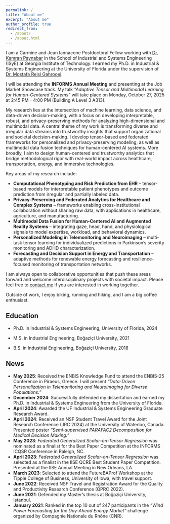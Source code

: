 ```yaml
---
permalink: /
title: "About me"
excerpt: "About me"
author_profile: true
redirect_from: 
  - /about/
  - /about.html
---
```


I am a Carmine and Jean Iannacone Postdoctoral Fellow working with [Dr. Kamran Paynabar](https://scholar.google.com/citations?user=CwMCid0AAAAJ&hl=en&oi=ao) in the School of Industrial and Systems Engineering (ISyE) at Georgia Institute of Technology. I earned my Ph.D. in Industrial & Systems Engineering at the University of Florida under the supervision of [Dr. Mostafa Reisi Gahrooei](https://scholar.google.com/citations?user=GRoULwcAAAAJ&hl=en). 

I will be attending the **INFORMS Annual Meeting** and presenting at the Job Market Showcase track. My talk *"Adaptive Tensor and Multimodal Learning for Human-Centered Systems"* will take place on Monday, October 27, 2025 at 2:45 PM - 4:00 PM (Building A Level 3 A313).

My research lies at the intersection of machine learning, data science, and data-driven decision-making, with a focus on developing interpretable, robust, and privacy-preserving methods for analyzing high-dimensional and multimodal data. A central theme of my work is transforming diverse and irregular data streams into trustworthy insights that support organizational and societal decision-making. I develop tensor-based and federated frameworks for personalized and privacy-preserving modeling, as well as multimodal data fusion techniques for human-centered AI systems. More broadly, I aim to design human-centered and trustworthy analytics that bridge methodological rigor with real-world impact across healthcare, transportation, energy, and immersive technologies.  

Key areas of my research include:    
- **Computational Phenotyping and Risk Prediction from EHR** – tensor-based models for interpretable patient phenotypes and outcome prediction from irregular and partially labeled data.  
- **Privacy-Preserving and Federated Analytics for Healthcare and Complex Systems** – frameworks enabling cross-institutional collaboration without sharing raw data, with applications in healthcare, agriculture, and manufacturing.  
- **Multimodal Data Fusion for Human-Centered AI and Augmented Reality Systems** – integrating gaze, head, hand, and physiological signals to model expertise, workload, and behavioral dynamics.
- **Personalized Modeling in Telemonitoring and Neuroimaging** – multi-task tensor learning for individualized predictions in Parkinson’s severity monitoring and ADHD characterization.  
- **Forecasting and Decision Support in Energy and Transportation** – adaptive methods for renewable energy forecasting and resilience-focused monitoring of transportation networks.  

I am always open to collaborative opportunities that push these areas forward and welcome interdisciplinary projects with societal impact. Please feel free to [contact me](mailto:ekonyar3@gatech.edu) if you are interested in working together.

Outside of work, I enjoy biking, running and hiking, and I am a big coffee enthusiast.

Education
---------
- Ph.D. in Industrial & Systems Engineering, University of Florida, 2024   

- M.S. in Industrial Engineering, Boğaziçi University, 2021  

- B.S. in Industrial Engineering, Boğaziçi University, 2018   

News
------
- **May 2025**: Received the ENBIS Knowledge Fund to attend the ENBIS-25 Conference in Piraeus, Greece. I will present *“Data-Driven Personalization in Telemonitoring and Neuroimaging for Diverse Populations.”*  
- **December 2024**: Successfully defended my dissertation and earned my Ph.D. in Industrial & Systems Engineering from the University of Florida.  
- **April 2024**: Awarded the UF Industrial & Systems Engineering Graduate Research Award.  
- **April 2024**: Received an NSF Student Travel Award for the Joint Research Conference (JRC 2024) at the University of Waterloo, Canada. Presented poster *“Semi-supervised PARAFAC2 Decomposition for Medical Decision Making.”*  
- **May 2023**: *Federated Generalized Scalar-on-Tensor Regression* was nominated as a finalist for the Best Paper Competition at the INFORMS ICQSR Conference in Raleigh, NC.  
- **April 2023**: *Federated Generalized Scalar-on-Tensor Regression* was selected as a finalist in the IISE QCRE Best Student Paper Competition. Presented at the IISE Annual Meeting in New Orleans, LA.  
- **March 2023**: Selected to attend the FutureBAProf Workshop at the Tippie College of Business, University of Iowa, with travel support.  
- **June 2022**: Received NSF Travel and Registration Award for the Quality and Productivity Research Conference (QPRC 2022).  
- **June 2021**: Defended my Master’s thesis at Boğaziçi University, Istanbul.  
- **January 2021**: Ranked in the top 10 out of 247 participants in the *“Wind Power Forecasting for the Day-Ahead Energy Market”* challenge organized by Compagnie Nationale du Rhône (CNR).  
